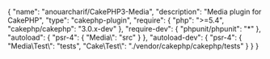 {
    "name": "anouarcharif/CakePHP3-Media",
    "description": "Media plugin for CakePHP",
    "type": "cakephp-plugin",
    "require": {
        "php": ">=5.4",
        "cakephp/cakephp": "3.0.x-dev"
    },
    "require-dev": {
        "phpunit/phpunit": "*"
    },
    "autoload": {
        "psr-4": {
            "Media\\": "src"
        }
    },
    "autoload-dev": {
        "psr-4": {
            "Media\\Test\\": "tests",
            "Cake\\Test\\": "./vendor/cakephp/cakephp/tests"
        }
    }
}